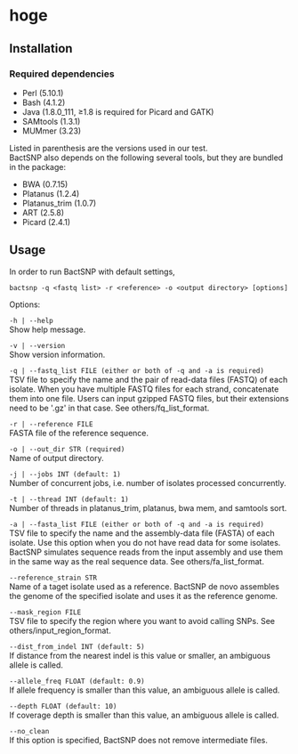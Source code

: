 # hoge

## Installation

### Required dependencies  

- Perl (5.10.1)  
- Bash (4.1.2)  
- Java (1.8.0_111, ≥1.8 is required for Picard and GATK)  
- SAMtools (1.3.1)  
- MUMmer (3.23)  

Listed in parenthesis are the versions used in our test.  
BactSNP also depends on the following several tools, but they are bundled in the package:  
  
- BWA (0.7.15)  
- Platanus (1.2.4)  
- Platanus_trim (1.0.7)  
- ART (2.5.8)    
- Picard (2.4.1)  

## Usage
In order to run BactSNP with default settings,  

```bactsnp -q <fastq list> -r <reference> -o <output directory> [options]```

Options:  

```-h | --help```  
Show help message.    

```-v | --version```  
Show version information.  

```-q | --fastq_list FILE (either or both of -q and -a is required)```  
TSV file to specify the name and the pair of read-data files (FASTQ) of each isolate. When you have multiple FASTQ files for each strand, concatenate them into one file. Users can input gzipped FASTQ files, but their extensions need to be '.gz' in that case. See others/fq_list_format.  

```-r | --reference FILE```  
FASTA file of the reference sequence.  

```-o | --out_dir STR (required)```  
Name of output directory.  

```-j | --jobs INT (default: 1)```  
Number of concurrent jobs, i.e. number of isolates processed concurrently.  

```-t | --thread INT (default: 1)```  
Number of threads in platanus_trim, platanus, bwa mem, and samtools sort.  

```-a | --fasta_list FILE (either or both of -q and -a is required)```  
TSV file to specify the name and the assembly-data file (FASTA) of each isolate. Use this option when you do not have read data for some isolates. BactSNP simulates sequence reads from the input assembly and use them in the same way as the real sequence data. See others/fa_list_format.  

```--reference_strain STR```  
Name of a taget isolate used as a reference. BactSNP de novo assembles the genome of the specified isolate and uses it as the reference genome.  

```--mask_region FILE```  
TSV file to specify the region where you want to avoid calling SNPs. See others/input_region_format.  

```--dist_from_indel INT (default: 5)```  
If distance from the nearest indel is this value or smaller, an ambiguous allele is called.  

```--allele_freq FLOAT (default: 0.9)```  
If allele frequency is smaller than this value, an ambiguous allele is called.  

```--depth FLOAT (default: 10)```  
If coverage depth is smaller than this value, an ambiguous allele is called.  

```--no_clean```  
If this option is specified, BactSNP does not remove intermediate files.
